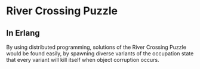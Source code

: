 # River Crossing Puzzle

## In Erlang

By using distributed programming, solutions of the River Crossing Puzzle would be found easily, by spawning diverse variants of the occupation state that every variant will kill itself when object corruption occurs.
